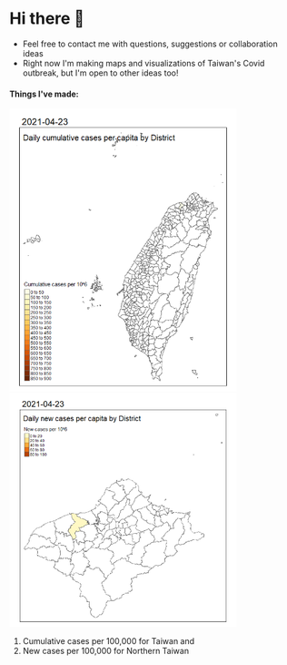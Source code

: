 # Hi there 👋

- Feel free to contact me with questions, suggestions or collaboration ideas
- Right now I'm making maps and visualizations of Taiwan's Covid outbreak, but I'm open to other ideas too!

#### Things I've made: 
<img src="https://github.com/Russell-Shean/Covid_SHINY_MAP/blob/main/quanguo_prev.gif" width="400" height="auto" /><img src="https://github.com/Russell-Shean/Covid_SHINY_MAP/blob/main/beibu_inc.gif" width="400" height="auto" />

1. Cumulative cases per 100,000 for Taiwan and 
2. New cases per 100,000 for Northern Taiwan


<!--
**Russell-Shean/Russell-Shean** is a ✨ _special_ ✨ repository because its `README.md` (this file) appears on your GitHub profile.


